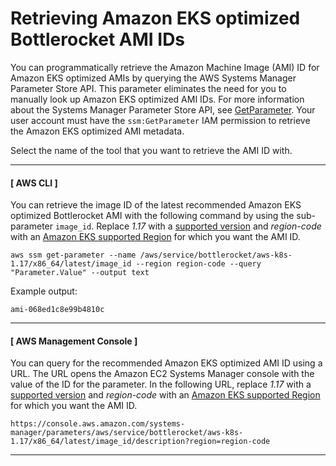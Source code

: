 # Retrieving Amazon EKS optimized Bottlerocket AMI IDs<a name="retrieve-ami-id-bottlerocket"></a>

You can programmatically retrieve the Amazon Machine Image \(AMI\) ID for Amazon EKS optimized AMIs by querying the AWS Systems Manager Parameter Store API\. This parameter eliminates the need for you to manually look up Amazon EKS optimized AMI IDs\. For more information about the Systems Manager Parameter Store API, see [GetParameter](https://docs.aws.amazon.com/systems-manager/latest/APIReference/API_GetParameter.html)\. Your user account must have the `ssm:GetParameter` IAM permission to retrieve the Amazon EKS optimized AMI metadata\.

Select the name of the tool that you want to retrieve the AMI ID with\.

------
#### [ AWS CLI ]

You can retrieve the image ID of the latest recommended Amazon EKS optimized Bottlerocket AMI with the following command by using the sub\-parameter `image_id`\. Replace *1\.17* with a [supported version](platform-versions.md) and *region\-code* with an [Amazon EKS supported Region](https://docs.aws.amazon.com/general/latest/gr/eks.html) for which you want the AMI ID\.

```
aws ssm get-parameter --name /aws/service/bottlerocket/aws-k8s-1.17/x86_64/latest/image_id --region region-code --query "Parameter.Value" --output text
```

Example output:

```
ami-068ed1c8e99b4810c
```

------
#### [ AWS Management Console ]

You can query for the recommended Amazon EKS optimized AMI ID using a URL\. The URL opens the Amazon EC2 Systems Manager console with the value of the ID for the parameter\. In the following URL, replace *1\.17* with a [supported version](platform-versions.md) and *region\-code* with an [Amazon EKS supported Region](https://docs.aws.amazon.com/general/latest/gr/eks.html) for which you want the AMI ID\.

```
https://console.aws.amazon.com/systems-manager/parameters/aws/service/bottlerocket/aws-k8s-1.17/x86_64/latest/image_id/description?region=region-code
```

------